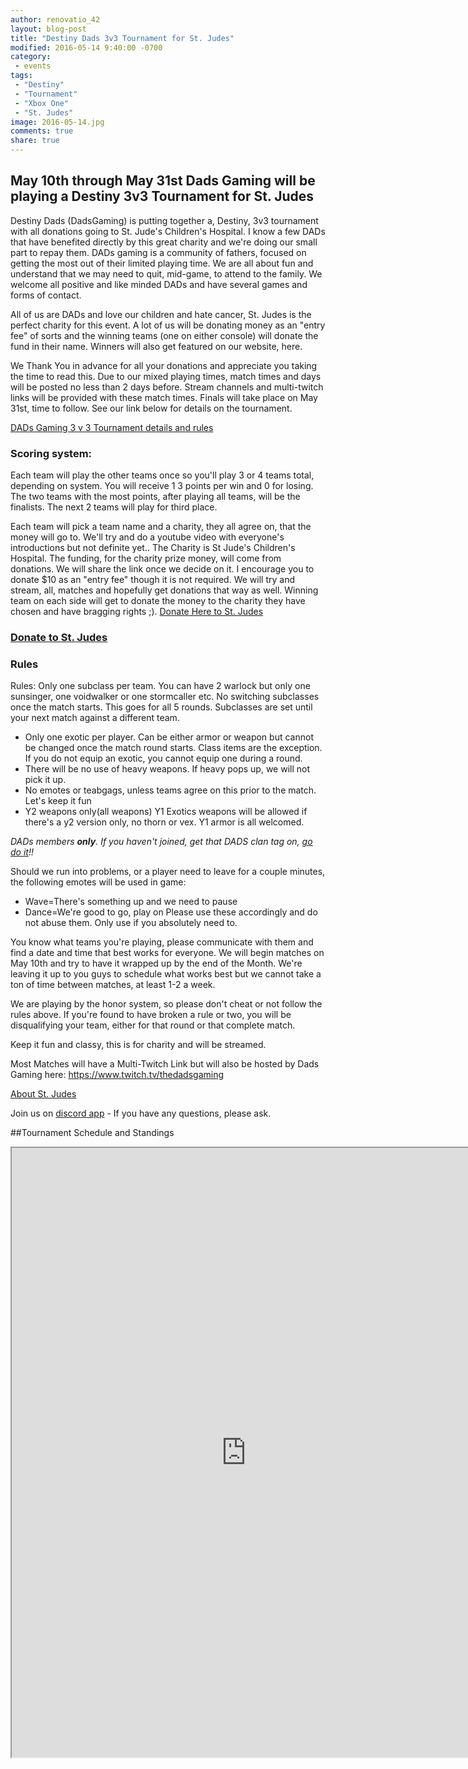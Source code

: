 ```yaml
---
author: renovatio_42
layout: blog-post
title: "Destiny Dads 3v3 Tournament for St. Judes"
modified: 2016-05-14 9:40:00 -0700
category:
 - events
tags:
 - "Destiny"
 - "Tournament"
 - "Xbox One"
 - "St. Judes"
image: 2016-05-14.jpg
comments: true
share: true
---
```



## May 10th through May 31st Dads Gaming will be playing a Destiny 3v3 Tournament for St. Judes

Destiny Dads (DadsGaming) is putting together a, Destiny, 3v3 tournament with all donations going to St. Jude's Children's Hospital. I know a few DADs that have benefited directly by this great charity and we're doing our small part to repay them. DADs gaming is a community of fathers, focused on getting the most out of their limited playing time. We are all about fun and understand that we may need to quit, mid-game, to attend to the family. We welcome all positive and like minded DADs and have several games and forms of contact.

All of us are DADs and love our children and hate cancer, St. Judes is the perfect charity for this event. A lot of us will be donating money as an "entry fee" of sorts and the winning teams (one on either console) will donate the fund in their name. Winners will also get featured on our website, here.

We Thank You in advance for all your donations and appreciate you taking the time to read this. Due to our mixed playing times, match times and days will be posted no less than 2 days before. Stream channels and multi-twitch links will be provided with these match times. Finals will take place on May 31st, time to follow. See our link below for details on the tournament.

[DADs Gaming 3 v 3 Tournament details and rules](https://www.reddit.com/r/DadsGaming/comments/4h546o/destiny_dads_gaming_3_v_3_tournament_details/)

### Scoring system:

Each team will play the other teams once so you'll play 3 or 4 teams total, depending on system. You will receive 1 3 points per win and 0 for losing. The two teams with the most points, after playing all teams, will be the finalists. The next 2 teams will play for third place.

Each team will pick a team name and a charity, they all agree on, that the money will go to. We'll try and do a youtube video with everyone's introductions but not definite yet.. The Charity is St Jude's Children's Hospital.
The funding, for the charity prize money, will come from donations. We will share the link once we decide on it. I encourage you to donate $10 as an "entry fee" though it is not required. We will try and stream, all, matches and hopefully get donations that way as well. Winning team on each side will get to donate the money to the charity they have chosen and have bragging rights ;). [Donate Here to St. Judes](http://tiltify.com/events/dads-for-st-judes)

### [Donate to St. Judes](http://tiltify.com/events/dads-for-st-judes)

### Rules

Rules:
Only one subclass per team. You can have 2 warlock but only one sunsinger, one voidwalker or one stormcaller etc. No switching subclasses once the match starts. This goes for all 5 rounds. Subclasses are set until your next match against a different team.

* Only one exotic per player. Can be either armor or weapon but cannot be changed once the match round starts. Class items are the exception. If you do not equip an exotic, you cannot equip one during a round.
* There will be no use of heavy weapons. If heavy pops up, we will not pick it up.
* No emotes or teabgags, unless teams agree on this prior to the match. Let's keep it fun
* Y2 weapons only(all weapons) Y1 Exotics weapons will be allowed if there's a y2 version only, no thorn or vex. Y1 armor is all welcomed.

*DADs members **only**. If you haven't joined, get that DADS clan tag on, [go do it](https://www.reddit.com/r/DadsGaming/wiki/clans)!!*

Should we run into problems, or a player need to leave for a couple minutes, the following emotes will be used in game:

* Wave=There's something up and we need to pause
* Dance=We're good to go, play on
Please use these accordingly and do not abuse them. Only use if you absolutely need to.

You know what teams you're playing, please communicate with them and find a date and time that best works for everyone. We will begin matches on May 10th and try to have it wrapped up by the end of the Month. We're leaving it up to you guys to schedule what works best but we cannot take a ton of time between matches, at least 1-2 a week.

We are playing by the honor system, so please don't cheat or not follow the rules above. If you're found to have broken a rule or two, you will be disqualifying your team, either for that round or that complete match.

Keep it fun and classy, this is for charity and will be streamed. 

Most Matches will have a Multi-Twitch Link but will also be hosted by Dads Gaming here: https://www.twitch.tv/thedadsgaming


[About St. Judes](https://www.stjude.org/)

Join us on [discord app](https://discord.gg/0nEWIGLTXsyklVzL) - If you have any questions, please ask.


##Tournament Schedule and Standings

<iframe src="https://docs.google.com/document/d/18Dd5UlorhyHWt-DjSTB4PHmE0kpicIBQK8KpyCoDWDA/pub?embedded=true" height="975" width="750"></iframe>